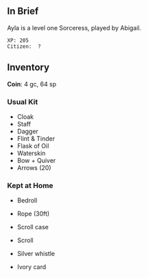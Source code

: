 
## In Brief

Ayla is a level one Sorceress, played by Abigail.

    XP: 205
    Citizen:  ?

## Inventory

**Coin**: 4 gc, 64 sp

### Usual Kit

* Cloak
* Staff
* Dagger
* Flint & Tinder
* Flask of Oil
* Waterskin
* Bow + Quiver
* Arrows (20)

### Kept at Home

* Bedroll
* Rope (30ft)
* Scroll case
* Scroll

* Silver whistle
* Ivory card
